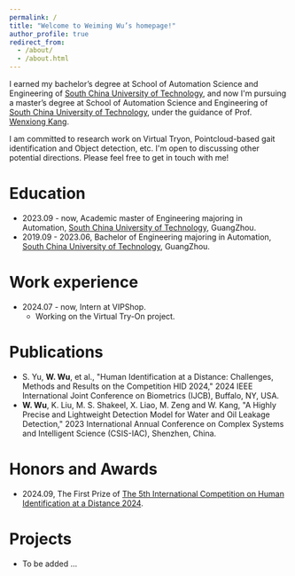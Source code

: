```yaml
---
permalink: /
title: "Welcome to Weiming Wu’s homepage!"
author_profile: true
redirect_from: 
  - /about/
  - /about.html
---
```


  
I earned my bachelor’s degree at School of Automation Science and Engineering of [South China University of Technology](https://www.scut.edu.cn/new/), and now I'm pursuing a master’s degree at School of Automation Science and Engineering of [South China University of Technology](https://www.scut.edu.cn/new/), under the guidance of Prof. [Wenxiong Kang](https://www.scholat.com/auwxkang).  

I am committed to research work on Virtual Tryon, Pointcloud-based gait identification and Object detection, etc.
I'm open to discussing other potential directions. Please feel free to get in touch with me!

Education
======
* 2023.09 - now, Academic master of Engineering majoring in Automation, [South China University of Technology](https://www.scut.edu.cn/new/), GuangZhou.
* 2019.09 - 2023.06, Bachelor of Engineering majoring in Automation, [South China University of Technology](https://www.scut.edu.cn/new/), GuangZhou.


Work experience
======
* 2024.07 - now, Intern at VIPShop.
  * Working on the Virtual Try-On project.

Publications
======
* S. Yu, **W. Wu**, et al., "Human Identification at a Distance: Challenges, Methods and Results on the Competition HID 2024," 2024 IEEE International Joint Conference on Biometrics (IJCB), Buffalo, NY, USA.
* **W. Wu**, K. Liu, M. S. Shakeel, X. Liao, M. Zeng and W. Kang, "A Highly Precise and Lightweight Detection Model for Water and Oil Leakage Detection," 2023 International Annual Conference on Complex Systems and Intelligent Science (CSIS-IAC), Shenzhen, China.


Honors and Awards
======
* 2024.09, The First Prize of [The 5th International Competition on Human Identification at a Distance 2024](https://hid.iapr-tc4.org/hid2024-results/).
 

Projects
======
* To be added ...
